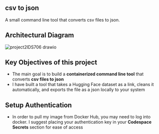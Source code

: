 ## csv to json
A small command line tool that converts csv files to json.

## Architectural Diagram
![project2IDS706 drawio](https://user-images.githubusercontent.com/55398496/194779009-aa274326-52a7-473c-b5a5-446f03a5541b.png)



## Key Objectives of this project
- The main goal is to build a **containerized command line tool** that converts **csv files to json**
- I have built a tool that takes a Hugging Face dataset as a link, cleans it automatically, and exports the file as a json locally to your system

## Setup Authentication
- In order to pull my image from Docker Hub, you may need to log into docker. I suggest placing your authentication key in your **Codespace Secrets** section for ease of access
